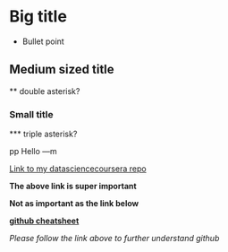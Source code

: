 # Big title
* Bullet point

## Medium sized title
** double asterisk?

### Small title 
*** triple asterisk?

pp Hello —m

[Link to my datasciencecoursera repo](https://github.com/striderpires/datasciencecoursera.git)

**The above link is super important**

__Not as important as the link below__

[**github cheatsheet**](https://github.com/striderpires/github-cheat-sheet)

*Please follow the link above to further understand github*